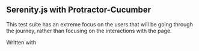 ## Serenity.js with Protractor-Cucumber

This test suite has an extreme focus on the users that will be going through the journey,
rather than focusing on the interactions with the page.

Written with
